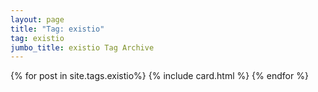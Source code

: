 ```yaml
---
layout: page
title: "Tag: existio"
tag: existio
jumbo_title: existio Tag Archive
---
```


{% for post in site.tags.existio%}
{% include card.html %}
{% endfor %}
